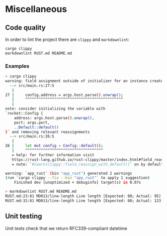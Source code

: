# Miscellaneous

## Code quality

In order to lint the project there are `clippy` and `markdownlint`:

```bash
cargo clippy
markdownlint RUST.md README.md
```

### Examples

```bash
> cargo clippy
warning: field assignment outside of initializer for an instance created with Default::default()
  --> src/main.rs:27:5
   |
27 |     config.address = args.host.parse().unwrap();
   |     ^^^^^^^^^^^^^^^^^^^^^^^^^^^^^^^^^^^^^^^^^^^^
   |
note: consider initializing the variable with
`rocket::Config { 
    address: args.host.parse().unwrap(),
    port: args.port,
    ..Default::default() 
}` and removing relevant reassignments
  --> src/main.rs:26:5
   |
26 |     let mut config = Config::default();
   |     ^^^^^^^^^^^^^^^^^^^^^^^^^^^^^^^^^^^
   = help: for further information visit 
   https://rust-lang.github.io/rust-clippy/master/index.html#field_reassign_with_default
   = note: `#[warn(clippy::field_reassign_with_default)]` on by default

warning: `app_rust` (bin "app_rust") generated 2 warnings
(run `cargo clippy --fix --bin "app_rust"` to apply 1 suggestion)
    Finished dev [unoptimized + debuginfo] target(s) in 0.07s
```

```bash
> markdownlint RUST.md README.md
RUST.md:23:81 MD013/line-length Line length [Expected: 80; Actual: 95]
RUST.md:32:81 MD013/line-length Line length [Expected: 80; Actual: 123]
```

## Unit testing

Unit tests check that we return RFC339-compliant datetime
